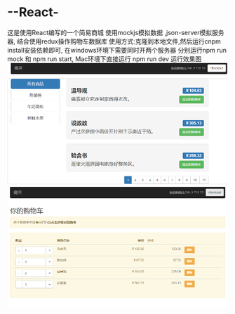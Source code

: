 # --React-
这是使用React编写的一个简易商城
使用mockjs模拟数据 ,json-server模拟服务器, 结合使用redux操作购物车数据库
使用方式:克隆到本地文件,然后运行cnpm install安装依赖即可, 
在windows环境下需要同时开两个服务器
分别运行npm run mock 和 npm run start, Mac环境下直接运行 npm run dev
运行效果图
![image](https://github.com/Hero4399/--React-/raw/master/pic/1.png)
![image](https://github.com/Hero4399/--React-/raw/master/pic/2.png)

